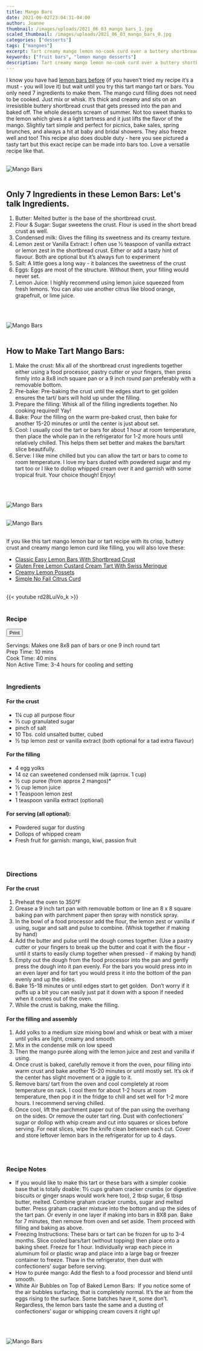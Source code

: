 ```yaml
---
title: Mango Bars
date: 2021-06-02T23:04:31-04:00
author: Joanne
thumbnail: /images/uploads/2021_06_03_mango_bars_1.jpg
scaled_thumbnail: /images/uploads/2021_06_03_mango_bars_0.jpg
categories: ["desserts"]
tags: ["mangoes"]
excerpt: Tart creamy mango lemon no-cook curd over a buttery shortbread crust made into bars or a tart
keywords: ["fruit bars", "lemon mango desserts"]
description: Tart creamy mango lemon no-cook curd over a buttery shortbread crust made into bars or a tart
---
```

<span class="blog-text">

I know you have had [lemon bars before](https://www.oliveandmango.com/classic-easy-meyer-lemon-bars-with-shortbread-crust/) (if you haven’t tried my recipe it’s a must - you will love it) but wait until you try this tart mango tart or bars. You only need 7 ingredients to make them. The mango curd filling does not need to be cooked. Just mix or whisk. It’s thick and creamy and sits on an irresistible buttery shortbread crust that gets pressed into the pan and baked off. The whole desserts scream of summer. Not too sweet thanks to the lemon which gives it a light tartness and it just lifts the flavor of the mango. Slightly tart simple and perfect for picnics, bake sales, spring brunches, and always a hit at baby and bridal showers. They also freeze well and too! This recipe also does double duty - here you see pictured a tasty tart but this exact recipe can be made into bars too. Love a versatile recipe like that. 
</br>
</br>

![Mango Bars](/images/uploads/2021_06_03_mango_bars_2.jpg)
</br>
</br>

## Only 7 Ingredients in these Lemon Bars: Let's talk Ingredients.
1. Butter: Melted butter is the base of the shortbread crust.
2. Flour & Sugar: Sugar sweetens the crust. Flour is used in the short bread crust as well.
3. Condensed milk: Gives the filling its sweetness and its creamy texture. 
4. Lemon zest or Vanilla Extract: I often use &frac12; teaspoon of vanilla extract or lemon zest in the shortbread crust. Either or add a tasty hint of flavour. Both are optional but it’s always fun to experiment 
5. Salt: A little goes a long way - it balances the sweetness of the crust 
6. Eggs: Eggs are most of the structure. Without them, your filling would never set. 
7. Lemon Juice: I highly recommend using lemon juice squeezed from fresh lemons. You can also use another citrus like blood orange, grapefruit, or lime juice.
</br>
</br>

![Mango Bars](/images/uploads/2021_06_03_mango_bars_3.jpg)
</br>
</br>

## How to Make Tart Mango Bars: 
1. Make the crust: Mix all of the shortbread crust ingredients together either using a food processor, pastry cutter or your fingers, then press firmly into a 8x8 inch square pan or a 9 inch round pan preferably with a removable bottom.
1. Pre-bake: Pre-baking the crust until the edges start to get golden ensures the tart/ bars will hold up under the filling. 
1. Prepare the filling: Whisk all of the filling ingredients together. No cooking required! Yay!
1. Bake: Pour the filling on the warm pre-baked crust, then bake for another 15-20 minutes or until the center is just about set.
1. Cool: I usually cool the tart or bars for about 1 hour at room temperature, then place the whole pan in the refrigerator for 1-2 more hours until relatively chilled. This helps them set better and makes the bars/tart slice beautifully.
1. Serve: I like mine chilled but you can allow the tart or bars to come to room temperature. I love my bars dusted with powdered sugar and my tart too or I like to dollop whipped cream over it and garnish with some tropical fruit. Your choice though! Enjoy! 
</br>
</br>

![Mango Bars](/images/uploads/2021_06_03_mango_bars_4.jpg)
</br>
</br>

![Mango Bars](/images/uploads/2021_06_03_mango_bars_5.jpg)
</br>
</br>

If you like this tart mango lemon bar or tart recipe with its crisp, buttery crust and creamy mango lemon curd like filling, you will also love these: 
* <span class="highlight"><a rel="nofollow" href="https://www.oliveandmango.com/classic-easy-meyer-lemon-bars-with-shortbread-crust">Classic Easy Lemon Bars With Shortbread Crust</a></span>
* <span class="highlight"><a rel="nofollow" href="https://www.oliveandmango.com/gluten-free-lemon-custard-cream-tart-with-swiss-meringue">Gluten Free Lemon Custard Cream Tart With Swiss Meringue</a></span>
* <span class="highlight"><a rel="nofollow" href="https://www.oliveandmango.com/creamy-lemon-possets-infused-with-lilac">Creamy Lemon Possets</a></span>
* <span class="highlight"><a rel="nofollow" href="https://www.oliveandmango.com/how-to-make-a-simple-no-fail-citrus-curd">Simple No Fail Citrus Curd</a></span>

</br>
{{< youtube rd28LuiVo_k >}}
</br>
</br>
</span>

### Recipe
<div print_button><form>
<input type="button" value="Print" class="btn__print" onClick="window.print()">
</form></div>

<div>Servings: <span itemprop="recipeYield">Makes one 8x8 pan of bars or one 9 inch round tart </div>
<div>Prep Time: <meta itemprop="prepTime" content="PT10M">10 mins</div>
<div>Cook Time: <meta itemprop="cookTime" content="PT40M">40 mins</div>
<div>Non Active Time: 3-4 hours for cooling and setting </div>
</br>

### Ingredients

#### For the crust
* <span itemprop="recipeIngredient">1¼ cup all purpose flour</span>
* <span itemprop="recipeIngredient">&frac13; cup granulated sugar </span>
* <span itemprop="recipeIngredient">pinch of salt</span>
* <span itemprop="recipeIngredient">10 Tbs. cold unsalted butter, cubed </span>
* <span itemprop="recipeIngredient">&frac12; tsp lemon zest or vanilla extract (both optional for a tad extra flavour) </span>

#### For the filling 
* <span itemprop="recipeIngredient">4 egg yolks</span>
* <span itemprop="recipeIngredient">14 oz can sweetened condensed milk (aprrox. 1 cup)</span>
* <span itemprop="recipeIngredient">&frac12; cup puree (from approx 2 mangos)*</span>
* <span itemprop="recipeIngredient">&frac12; cup lemon juice </span>
* <span itemprop="recipeIngredient">1 Teaspoon lemon zest  </span>
* <span itemprop="recipeIngredient">1 teaspoon vanilla extract (optional) </span>

#### For serving (all optional): 
* Powdered sugar for dusting 
* Dollops of whipped cream 
* Fresh fruit for garnish: mango, kiwi, passion fruit 
</br>
</br>

### Directions
#### For the crust 
1. Preheat the oven to 350°F
2. Grease a 9 inch tart pan with removable bottom or line an 8 x 8 square baking pan with parchment paper then spray with nonstick spray. 
3. In the bowl of a food processor add the flour, the lemon zest or vanilla if using, sugar and salt and pulse to combine. (Whisk together if making by hand)
4. Add the butter and pulse until the dough comes together. (Use a pastry cutter or your fingers to break up the butter and coat it with the flour - until it starts to easily clump together when pressed - if making by hand) 
5. Empty out the dough from the food processor into the pan and gently press the dough into it pan evenly. For the bars you would press into in an even layer and for tart you would press it into the bottom of the pan evenly and up the sides. 
6. Bake 15-18 minutes or until edges start to get golden.  Don’t worry if it puffs up a bit you can easily just pat it down with a spoon if needed when it comes out of the oven.  
7. While the crust is baking, make the filling.

#### For the filling and assembly
1. Add yolks to a medium size mixing bowl and whisk or beat with a mixer until yolks are light, creamy and smooth 
2. Μix in the condense milk on low speed 
3. Then the mango purée along with the lemon juice and zest and vanilla if using. 
4. Once crust is baked, carefully remove it from the oven, pour filling into warm crust and bake another 15-20 minutes or until mostly set. It’s ok if the center has slight movement or a jiggle to it. 
5. Remove bars/ tart from the oven and cool completely at room temperature on rack. I cool them for about 1-2 hours at room temperature, then pop it in the fridge to chill and set well for 1-2 more hours. I recommend serving chilled.
6. Once cool, lift the parchment paper out of the pan using the overhang on the sides. Or remove the outer tart ring. Dust with confectioners’ sugar or dollop with whip cream and cut into squares or slices before serving. For neat slices, wipe the knife clean between each cut. Cover and store leftover lemon bars in the refrigerator for up to 4 days. 
</br>
</br>

### Recipe Notes
* If you would like to make this tart or these bars with a simpler cookie base that is totally doable: 1&frac12; cups graham cracker crumbs (or digestive biscuits or ginger snaps would work here too), 2 tbsp sugar, 6 tbsp butter, melted. Combine graham cracker crumbs, sugar and melted butter. Press graham cracker mixture into the bottom and up the sides of the tart pan. Or evenly in one layer if making into bars in 8X8 pan. Bake for 7 minutes, then remove from oven and set aside. Them proceed with filling and baking as above. 
* Freezing Instructions: These bars or tart can be frozen for up to 3-4 months. Slice cooled bars/tart (without topping) then place onto a baking sheet. Freeze for 1 hour. Individually wrap each piece in aluminum foil or plastic wrap and place into a large bag or freezer container to freeze. Thaw in the refrigerator, then dust with confectioners’ sugar before serving.
* How to purée mango: Add the flesh to a food processor and blend until smooth.
* White Air Bubbles on Top of Baked Lemon Bars:  If you notice some of the air bubbles surfacing, that is completely normal. It’s the air from the eggs rising to the surface. Some batches have it, some don’t. Regardless, the lemon bars taste the same and a dusting of confectioners’ sugar or whipping cream covers it right up!
</br>
</br>

![Mango Bars](/images/uploads/2021_06_03_mango_bars_6.jpg)